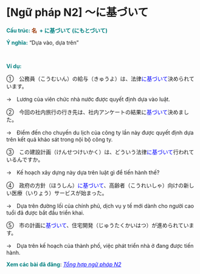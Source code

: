 # [Ngữ pháp N2] ～に基づいて
<div class="entry-content">
<p><span style="color: #008080;"><strong>Cấu trúc: <span style="color: #993300;">名</span>  + に基づいて (にもとづいて)</strong></span></p>
<p><span style="color: #008080;"><strong>Ý nghĩa:</strong></span> “Dựa vào, dựa trên”</p>
<p><!-- inside_article4_japanese_responsive --><br/>
<ins class="adsbygoogle adslot_1" data-ad-client="ca-pub-2233580070484357" data-ad-slot="4413057825" style="display: inline-block;"></ins><br/>
<script>// <![CDATA[
(adsbygoogle = window.adsbygoogle || []).push({});
// ]]&gt;</script></p>
<p><strong><span style="color: #008080;">Ví dụ:</span></strong></p>
<p>①　公務員（こうむいん）の給与（きゅうよ）は、法律<span style="color: #0000ff;">に基づいて</span>決められています。</p>
<p>→　Lương của viên chức nhà nước được quyết định dựa vào luật.</p>
<p>②　今回の社内旅行の行き先は、社内アンケートの結果に<span style="color: #0000ff;">基づいて</span>決めました。</p>
<p>→　Điểm đến cho chuyến du lịch của công ty lần này được quyết định dựa trên kết quả khảo sát trong nội bộ công ty.</p>
<p>③　この建設計画（けんせつけいかく）は、どういう法律<span style="color: #0000ff;">に基づいて</span>行われているんですか。</p>
<p>→　Kế hoạch xây dựng này dựa trên luật gì để tiến hành thế?</p>
<p>④　政府の方針（ほうしん）<span style="color: #0000ff;">に基づいて</span>、高齢者（こうれいしゃ）向けの新しい医療（いりょう）サービスが始まった。</p>
<p>→　Dựa trên đường lối của chính phủ, dịch vụ y tế mới dành cho người cao tuổi đã được bắt đầu triển khai.</p>
<p>⑤　市の計画に<span style="color: #0000ff;">基づいて</span>、住宅開発（じゅうたくかいはつ）が進められています。</p>
<p>→　Dựa trên kế hoạch của thành phố, việc phát triển nhà ở đang được tiến hành.</p>
<p><strong><span style="color: #008080;">Xem các bài đã đăng</span></strong>: <span style="color: #0000ff;"><em><a href="https://bikae.net/ngu-phap/tong-hop-ngu-phap-n2/" style="color: #0000ff;" target="_blank">Tổng hợp ngữ pháp N2</a></em></span></p>

</div>